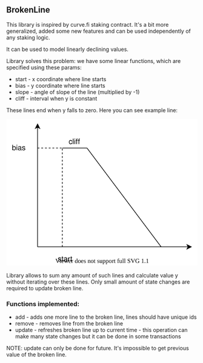 ## BrokenLine

This library is inspired by curve.fi staking contract. It's a bit more generalized, added some new features and can be used independently of any staking logic.

It can be used to model linearly declining values.

Library solves this problem: we have some linear functions, which are specified using these params:
- start - x coordinate where line starts
- bias - y coordinate where line starts
- slope - angle of slope of the line (multiplied by -1)
- cliff - interval when y is constant

These lines end when y falls to zero. Here you can see example line:

![Staking 2](documents/line.svg)

Library allows to sum any amount of such lines and calculate value y without iterating over these lines. Only small amount of state changes are required to update broken line.

### Functions implemented:

- add - adds one more line to the broken line, lines should have unique ids
- remove - removes line from the broken line
- update - refreshes broken line up to current time - this operation can make many state changes but it can be done in some transactions

NOTE: update can only be done for future. It's impossible to get previous value of the broken line.